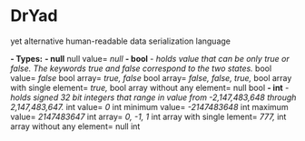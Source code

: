 # DrYad
yet alternative human-readable data serialization language


**- Types:**
	**- null**
		null value= *null*
	**- bool** - *holds value that can be only *true* or *false*. The keywords *true* and *false* correspond to the two states.*
		bool value= *false*
		bool array= *true, false*
		bool array= *false, false, true,*
		bool array with single element= *true,*
		bool array without any element= null bool
	**- int** - *holds signed 32 bit integers that range in value from -2,147,483,648 through 2,147,483,647.*
		int value= *0*
		int minimum value= *-2147483648*
		int maximum value= *2147483647*
		int array= *0, -1, 1*
		int array with single lement= *777,*
		int array without any element= null int

